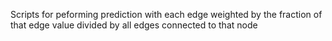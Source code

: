 Scripts for peforming prediction with each edge weighted by the fraction of that edge value divided by all edges connected to that node
